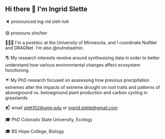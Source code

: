 ## Hi there 👋 I'm Ingrid Slette


🔈 pronounced ing-rid sleh-tuh

😄 pronouns she/her

👩🏼‍💻 I'm a postdoc at the University of Minnesota, and I coordinate NutNet and DRAGNet. I'm also @nutnetadmin.

🌎 My research interests revolve around synthesizing data in order to better understand how various environmental changes affect ecosystem functioning.

☔️ My PhD research focused on asssessing how previous precipitation extremes alter the impacts of extreme drought on root traits and patterns of aboveground vs. belowground plant production and carbon cycling in grasslands.

📬 email slett152@umn.edu or ingrid.slette@gmail.com

🎓 PhD Colorado State University, Ecology

🎓 BS Hope College, Biology
